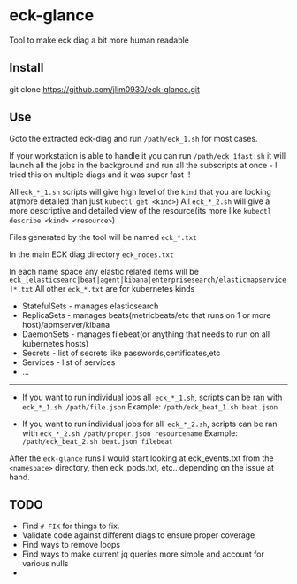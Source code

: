 # eck-glance
Tool to make eck diag a bit more human readable

## Install
git clone https://github.com/jlim0930/eck-glance.git

## Use
Goto the extracted eck-diag and run `/path/eck_1.sh` for most cases.

If your workstation is able to handle it you can run `/path/eck_1fast.sh` it will launch all the jobs in the background and run all the subscripts at once - I tried this on multiple diags and it was super fast !!

All `eck_*_1.sh` scripts will give high level of the `kind` that you are looking at(more detailed than just `kubectl get <kind>`)
All `eck_*_2.sh` will give a more descriptive and detailed view of the resource(its more like `kubectl describe <kind> <resource>`)

Files generated by the tool will be named `eck_*.txt`

In the main ECK diag directory `eck_nodes.txt`

In each name space any elastic related items will be `eck_[elasticsearc|beat|agent|kibana|enterprisesearch/elasticmapservice]*.txt`
All other `eck_*.txt` are for kubernetes kinds

- StatefulSets - manages elasticsearch
- ReplicaSets - manages beats(metricbeats/etc that runs on 1 or more host)/apmserver/kibana
- DaemonSets - manages filebeat(or anything that needs to run on all kubernetes hosts)
- Secrets - list of secrets like passwords,certificates,etc
- Services - list of services
- ...

---

* If you want to run individual jobs all` eck_*_1.sh`, scripts can be ran with `eck_*_1.sh /path/file.json`
  Example: `/path/eck_beat_1.sh beat.json`

* If you want to run individual jobs for all` eck_*_2.sh`, scripts can be ran with `eck_*_2.sh /path/proper.json resourcename`
  Example: `/path/eck_beat_2.sh beat.json filebeat`
  

After the `eck-glance` runs I would start looking at eck_events.txt from the `<namespace>` directory, then eck_pods.txt, etc.. depending on the issue at hand.


## TODO

* Find `# FIX` for things to fix.
* Validate code against different diags to ensure proper coverage
* Find ways to remove loops
* Find ways to make current jq queries more simple and account for various nulls
* 
